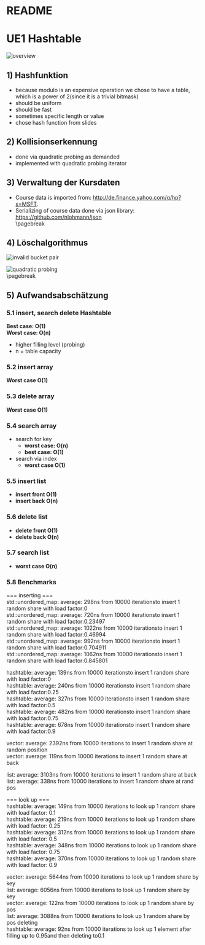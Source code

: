 # README #

# UE1 Hashtable

![overview](img/overview.jpg)  

## 1) Hashfunktion
* because modulo is an expensive operation we chose to have a table, which is a power of 2(since it is a trivial bitmask)
* should be uniform
* should be fast
* sometimes specific length or value
* chose hash function from slides

## 2) Kollisionserkennung
* done via quadratic probing as demanded  
* implemented with quadratic probing iterator  

## 3) Verwaltung der Kursdaten
* Course data is imported from: http://de.finance.yahoo.com/q/hp?s=MSFT.  
* Serializing of course data done via json library: https://github.com/nlohmann/json  
\pagebreak

## 4) Löschalgorithmus  

![invalid bucket pair](img/invalid_bucketPair.jpg)  

![quadratic probing](img/quadratic_probing.jpg)  
\pagebreak

## 5) Aufwandsabschätzung

### 5.1 insert, search delete Hashtable
**Best case: O(1)**  
**Worst case: O(n)**  
   * higher filling level (probing)  
   * n = table capacity  
   
### 5.2 insert array  
**Worst case O(1)**  

### 5.3 delete array  
**Worst case O(1)**  

### 5.4 search array  
* search for key  
    * **worst case: O(n)**  
    * **best case: O(1)**  
* search via index  
    * **worst case O(1)**  

### 5.5 insert list  
* **insert front O(1)**  
* **insert back O(n)**  

### 5.6 delete list  
* **delete front O(1)**  
* **delete back O(n)**  

### 5.7 search list  
* **worst case O(n)**  

### 5.8 Benchmarks  
   
=== inserting ===  
std::unordered_map: average: 298ns from 10000 iterationsto insert 1 random share with load factor:0  
std::unordered_map: average: 720ns from 10000 iterationsto insert 1 random share with load factor:0.23497  
std::unordered_map: average: 1022ns from 10000 iterationsto insert 1 random share with load factor:0.46994  
std::unordered_map: average: 992ns from 10000 iterationsto insert 1 random share with load factor:0.704911  
std::unordered_map: average: 1062ns from 10000 iterationsto insert 1 random share with load factor:0.845801  

hashtable: average: 139ns from 10000 iterationsto insert 1 random share with load factor:0  
hashtable: average: 240ns from 10000 iterationsto insert 1 random share with load factor:0.25  
hashtable: average: 327ns from 10000 iterationsto insert 1 random share with load factor:0.5  
hashtable: average: 482ns from 10000 iterationsto insert 1 random share with load factor:0.75  
hashtable: average: 678ns from 10000 iterationsto insert 1 random share with load factor:0.9  

vector: average: 2392ns from 10000 iterations to insert 1 random share at random position  
vector: average: 119ns from 10000 iterations to insert 1 random share at back  

list: average: 3103ns from 10000 iterations to insert 1 random share at back  
list: average: 338ns from 10000 iterations to insert 1 random share at rand pos  

=== look up ===  
hashtable: average: 149ns from 10000 iterations to look up 1 random share with load factor: 0.1  
hashtable: average: 219ns from 10000 iterations to look up 1 random share with load factor: 0.25  
hashtable: average: 312ns from 10000 iterations to look up 1 random share with load factor: 0.5  
hashtable: average: 348ns from 10000 iterations to look up 1 random share with load factor: 0.75  
hashtable: average: 370ns from 10000 iterations to look up 1 random share with load factor: 0.9  

vector: average: 5644ns from 10000 iterations to look up 1 random share by key  
list: average: 6056ns from 10000 iterations to look up 1 random share by key  
vector: average: 122ns from 10000 iterations to look up 1 random share by pos  
list: average: 3088ns from 10000 iterations to look up 1 random share by pos
deleting  
hashtable: average: 92ns from 10000 iterations to look up 1 element after filling up to 0.95and then deleting to0.1  
